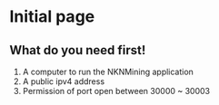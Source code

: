 # Initial page

## What do you need first!

1. A computer to run the NKNMining application
2. A public ipv4 address
3. Permission of port open between 30000 ~ 30003



